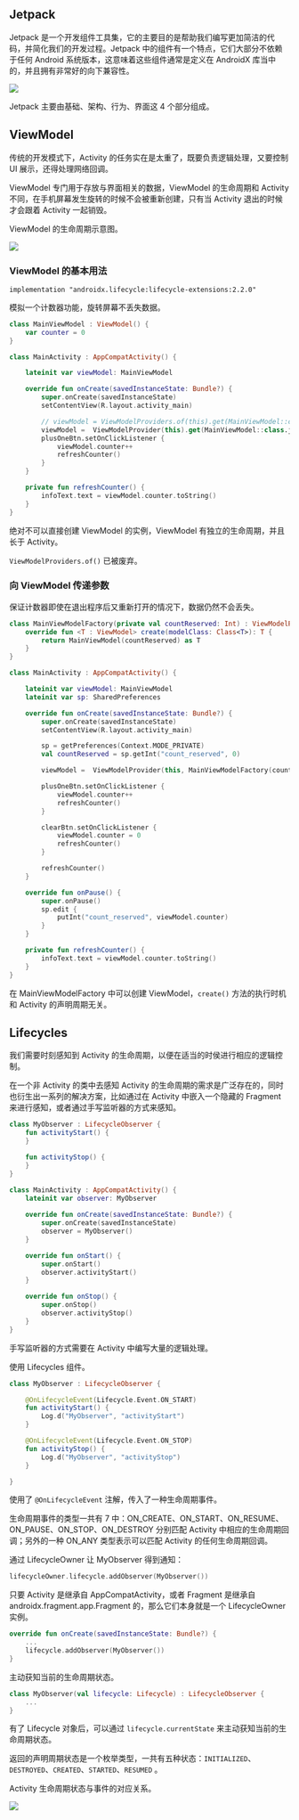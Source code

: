 ## Jetpack

Jetpack 是一个开发组件工具集，它的主要目的是帮助我们编写更加简洁的代码，并简化我们的开发过程。Jetpack 中的组件有一个特点，它们大部分不依赖于任何 Android 系统版本，这意味着这些组件通常是定义在 AndroidX 库当中的，并且拥有非常好的向下兼容性。

![](../images/chapter13/jetpack_components.png)

Jetpack 主要由基础、架构、行为、界面这 4 个部分组成。

## ViewModel

传统的开发模式下，Activity 的任务实在是太重了，既要负责逻辑处理，又要控制 UI 展示，还得处理网络回调。

ViewModel 专门用于存放与界面相关的数据，ViewModel 的生命周期和 Activity 不同，在手机屏幕发生旋转的时候不会被重新创建，只有当 Activity 退出的时候才会跟着 Activity 一起销毁。

ViewModel 的生命周期示意图。


![](../images/chapter13/viewmodel-lifecycle.png)

### ViewModel 的基本用法

```
implementation "androidx.lifecycle:lifecycle-extensions:2.2.0"
```

模拟一个计数器功能，旋转屏幕不丢失数据。

```kotlin
class MainViewModel : ViewModel() {
    var counter = 0
}

class MainActivity : AppCompatActivity() {

    lateinit var viewModel: MainViewModel

    override fun onCreate(savedInstanceState: Bundle?) {
        super.onCreate(savedInstanceState)
        setContentView(R.layout.activity_main)

        // viewModel = ViewModelProviders.of(this).get(MainViewModel::class.java)
        viewModel =  ViewModelProvider(this).get(MainViewModel::class.java)
        plusOneBtn.setOnClickListener {
            viewModel.counter++
            refreshCounter()
        }
    }

    private fun refreshCounter() {
        infoText.text = viewModel.counter.toString()
    }
}
```

绝对不可以直接创建 ViewModel 的实例，ViewModel 有独立的生命周期，并且长于 Activity。

`ViewModelProviders.of()` 已被废弃。

### 向 ViewModel 传递参数

保证计数器即使在退出程序后又重新打开的情况下，数据仍然不会丢失。

```kotlin
class MainViewModelFactory(private val countReserved: Int) : ViewModelProvider.Factory {
    override fun <T : ViewModel> create(modelClass: Class<T>): T {
        return MainViewModel(countReserved) as T
    }
}

class MainActivity : AppCompatActivity() {

    lateinit var viewModel: MainViewModel
    lateinit var sp: SharedPreferences

    override fun onCreate(savedInstanceState: Bundle?) {
        super.onCreate(savedInstanceState)
        setContentView(R.layout.activity_main)

        sp = getPreferences(Context.MODE_PRIVATE)
        val countReserved = sp.getInt("count_reserved", 0)

        viewModel =  ViewModelProvider(this, MainViewModelFactory(countReserved)).get(MainViewModel::class.java)

        plusOneBtn.setOnClickListener {
            viewModel.counter++
            refreshCounter()
        }

        clearBtn.setOnClickListener {
            viewModel.counter = 0
            refreshCounter()
        }

        refreshCounter()
    }

    override fun onPause() {
        super.onPause()
        sp.edit {
            putInt("count_reserved", viewModel.counter)
        }
    }

    private fun refreshCounter() {
        infoText.text = viewModel.counter.toString()
    }
}
```

在 MainViewModelFactory 中可以创建 ViewModel，`create()` 方法的执行时机和 Activity 的声明周期无关。

## Lifecycles

我们需要时刻感知到 Activity 的生命周期，以便在适当的时侯进行相应的逻辑控制。

在一个非 Activity 的类中去感知 Activity 的生命周期的需求是广泛存在的，同时也衍生出一系列的解决方案，比如通过在 Activity 中嵌入一个隐藏的 Fragment 来进行感知，或者通过手写监听器的方式来感知。

```kotlin
class MyObserver : LifecycleObserver {
    fun activityStart() {
    }

    fun activityStop() {
    }
}

class MainActivity : AppCompatActivity() {
    lateinit var observer: MyObserver
    
    override fun onCreate(savedInstanceState: Bundle?) {
        super.onCreate(savedInstanceState)
        observer = MyObserver()
    }

    override fun onStart() {
        super.onStart()
        observer.activityStart()
    }

    override fun onStop() {
        super.onStop()
        observer.activityStop()
    }
}
```

手写监听器的方式需要在 Activity 中编写大量的逻辑处理。

使用 Lifecycles 组件。

```kotlin
class MyObserver : LifecycleObserver {

    @OnLifecycleEvent(Lifecycle.Event.ON_START)
    fun activityStart() {
        Log.d("MyObserver", "activityStart")
    }

    @OnLifecycleEvent(Lifecycle.Event.ON_STOP)
    fun activityStop() {
        Log.d("MyObserver", "activityStop")
    }

}
```

使用了 `@OnLifecycleEvent` 注解，传入了一种生命周期事件。

生命周期事件的类型一共有 7 中：ON_CREATE、ON_START、ON_RESUME、ON_PAUSE、ON_STOP、ON_DESTROY 分别匹配 Activity 中相应的生命周期回调；另外的一种 ON_ANY 类型表示可以匹配 Activity 的任何生命周期回调。

通过 LifecycleOwner 让 MyObserver 得到通知：

```kotlin
lifecycleOwner.lifecycle.addObserver(MyObserver())
```

只要 Activity 是继承自 AppCompatActivity，或者 Fragment 是继承自 androidx.fragment.app.Fragment 的，那么它们本身就是一个 LifecycleOwner 实例。

```kotlin
override fun onCreate(savedInstanceState: Bundle?) {
    ...
    lifecycle.addObserver(MyObserver())
}
```

主动获知当前的生命周期状态。

```kotlin
class MyObserver(val lifecycle: Lifecycle) : LifecycleObserver {
    ...
}
```

有了 Lifecycle 对象后，可以通过 `lifecycle.currentState` 来主动获知当前的生命周期状态。

返回的声明周期状态是一个枚举类型，一共有五种状态：`INITIALIZED`、`DESTROYED`、`CREATED`、`STARTED`、`RESUMED` 。

Activity 生命周期状态与事件的对应关系。

![](../images/chapter13/lifecycle-states.svg)

